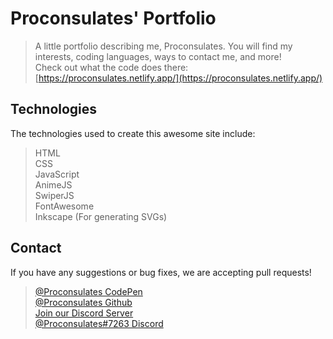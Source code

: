 # Proconsulates' Portfolio
> A little portfolio describing me, Proconsulates. You will find my interests, coding languages, ways to contact me, and more!<br/>
> Check out what the code does there: [https://proconsulates.netlify.app/](https://proconsulates.netlify.app/)

## Technologies
The technologies used to create this awesome site include:
> HTML<br/>
> CSS<br/>
> JavaScript<br/>
> AnimeJS<br/>
> SwiperJS<br/>
> FontAwesome<br/>
> Inkscape (For generating SVGs)

## Contact
If you have any suggestions or bug fixes, we are accepting pull requests!<br/>
> [@Proconsulates CodePen](https://codepen.io/proconsulates/)<br/>
> [@Proconsulates Github](https://github.com/Lucas-02/)<br/>
> [Join our Discord Server](https://discord.st/Legit-Programming)<br/>
> [@Proconsulates#7263 Discord](https://discord.com/channels/@me)<br/>
